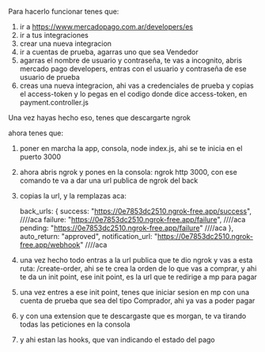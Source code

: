 Para hacerlo funcionar tenes que:
1) ir a https://www.mercadopago.com.ar/developers/es
2) ir a tus integraciones
3) crear una nueva integracion
4) ir a cuentas de prueba, agarras uno que sea Vendedor
5) agarras el nombre de usuario y contraseña, te vas a incognito, abris mercado pago developers, entras con el usuario y contraseña de ese usuario de prueba
6) creas una nueva integracion, ahi vas a credenciales de prueba y copias el access-token y lo pegas en el codigo donde dice access-token, en payment.controller.js

Una vez hayas hecho eso, tenes que descargarte ngrok

ahora tenes que: 
1) poner en marcha la app, consola, node index.js, ahi se te inicia en el puerto 3000
2) ahora abris ngrok y pones en la consola: ngrok http 3000, con ese comando te va a dar una url publica de ngrok del back
3) copias la url, y la remplazas aca:

    back_urls: {
                    success: "https://0e7853dc2510.ngrok-free.app/success", ////aca
                    failure: "https://0e7853dc2510.ngrok-free.app/failure", ////aca
                    pending: "https://0e7853dc2510.ngrok-free.app/failure" ////aca
                },
                auto_return: "approved",
                notification_url: "https://0e7853dc2510.ngrok-free.app/webhook" ////aca
4) una vez hecho todo entras a la url publica que te dio ngrok y vas a esta ruta: /create-order, ahi se te crea la orden de lo que vas a comprar, y ahi te da un init point, ese init point, es la url que te redirige a mp para pagar
5) una vez entres a ese init point, tenes que iniciar sesion en mp con una cuenta de prueba que sea del tipo Comprador, ahi ya vas a poder pagar
6) y con una extension que te descargaste que es morgan, te va tirando todas las peticiones en la consola
7) y ahi estan las hooks, que van indicando el estado del pago
